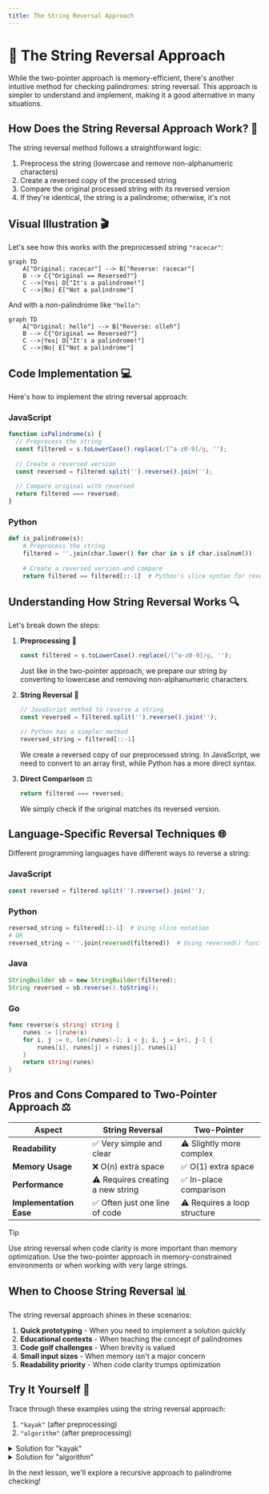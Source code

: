 ```yaml
---
title: The String Reversal Approach
---
```


# 🔄 The String Reversal Approach

While the two-pointer approach is memory-efficient, there's another intuitive method for checking palindromes: string reversal. This approach is simpler to understand and implement, making it a good alternative in many situations.

## How Does the String Reversal Approach Work? 🧐

The string reversal method follows a straightforward logic:

1. Preprocess the string (lowercase and remove non-alphanumeric characters)
2. Create a reversed copy of the processed string
3. Compare the original processed string with its reversed version
4. If they're identical, the string is a palindrome; otherwise, it's not

## Visual Illustration 🎬

Let's see how this works with the preprocessed string `"racecar"`:

```mermaid
graph TD
    A["Original: racecar"] --> B["Reverse: racecar"]
    B --> C{"Original == Reversed?"}
    C -->|Yes| D["It's a palindrome!"]
    C -->|No| E["Not a palindrome"]
```

And with a non-palindrome like `"hello"`:

```mermaid
graph TD
    A["Original: hello"] --> B["Reverse: olleh"]
    B --> C{"Original == Reversed?"}
    C -->|Yes| D["It's a palindrome!"]
    C -->|No| E["Not a palindrome"]
```

## Code Implementation 💻

Here's how to implement the string reversal approach:

### JavaScript
```javascript
function isPalindrome(s) {
  // Preprocess the string
  const filtered = s.toLowerCase().replace(/[^a-z0-9]/g, '');
  
  // Create a reversed version
  const reversed = filtered.split('').reverse().join('');
  
  // Compare original with reversed
  return filtered === reversed;
}
```

### Python
```python
def is_palindrome(s):
    # Preprocess the string
    filtered = ''.join(char.lower() for char in s if char.isalnum())
    
    # Create a reversed version and compare
    return filtered == filtered[::-1]  # Python's slice syntax for reversal
```

## Understanding How String Reversal Works 🔍

Let's break down the steps:

1. **Preprocessing** 🧹
   ```javascript
   const filtered = s.toLowerCase().replace(/[^a-z0-9]/g, '');
   ```
   Just like in the two-pointer approach, we prepare our string by converting to lowercase and removing non-alphanumeric characters.

2. **String Reversal** 🔄
   ```javascript
   // JavaScript method to reverse a string
   const reversed = filtered.split('').reverse().join('');
   
   // Python has a simpler method
   reversed_string = filtered[::-1]
   ```
   We create a reversed copy of our preprocessed string. In JavaScript, we need to convert to an array first, while Python has a more direct syntax.

3. **Direct Comparison** ⚖️
   ```javascript
   return filtered === reversed;
   ```
   We simply check if the original matches its reversed version.

## Language-Specific Reversal Techniques 🌐

Different programming languages have different ways to reverse a string:

### JavaScript
```javascript
const reversed = filtered.split('').reverse().join('');
```

### Python
```python
reversed_string = filtered[::-1]  # Using slice notation
# OR
reversed_string = ''.join(reversed(filtered))  # Using reversed() function
```

### Java
```java
StringBuilder sb = new StringBuilder(filtered);
String reversed = sb.reverse().toString();
```

### Go
```go
func reverse(s string) string {
    runes := []rune(s)
    for i, j := 0, len(runes)-1; i < j; i, j = i+1, j-1 {
        runes[i], runes[j] = runes[j], runes[i]
    }
    return string(runes)
}
```

## Pros and Cons Compared to Two-Pointer Approach ⚖️

| Aspect | String Reversal | Two-Pointer |
|--------|----------------|-------------|
| **Readability** | ✅ Very simple and clear | ⚠️ Slightly more complex |
| **Memory Usage** | ❌ O(n) extra space | ✅ O(1) extra space |
| **Performance** | ⚠️ Requires creating a new string | ✅ In-place comparison |
| **Implementation Ease** | ✅ Often just one line of code | ⚠️ Requires a loop structure |

> [!TIP]
> Use string reversal when code clarity is more important than memory optimization. Use the two-pointer approach in memory-constrained environments or when working with very large strings.

## When to Choose String Reversal 📊

The string reversal approach shines in these scenarios:

1. **Quick prototyping** - When you need to implement a solution quickly
2. **Educational contexts** - When teaching the concept of palindromes
3. **Code golf challenges** - When brevity is valued
4. **Small input sizes** - When memory isn't a major concern
5. **Readability priority** - When code clarity trumps optimization

## Try It Yourself 🧠

Trace through these examples using the string reversal approach:

1. `"kayak"` (after preprocessing)
2. `"algorithm"` (after preprocessing)

<details>
<summary>Solution for "kayak"</summary>

- Original: "kayak"
- Reversed: "kayak"
- Comparison: "kayak" == "kayak" ✅
- Result: true (it's a palindrome)
</details>

<details>
<summary>Solution for "algorithm"</summary>

- Original: "algorithm"
- Reversed: "mhtirogla"
- Comparison: "algorithm" != "mhtirogla" ❌
- Result: false (not a palindrome)
</details>

In the next lesson, we'll explore a recursive approach to palindrome checking! 